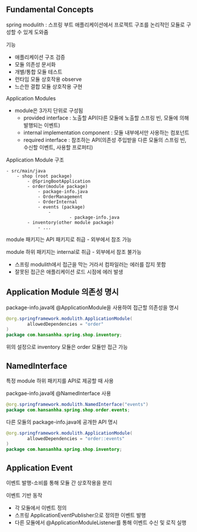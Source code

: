 ## Fundamental Concepts

spring modulith : 스프링 부트 애플리케이션에서 프로젝트 구조를 논리적인 모듈로 구성할 수 있게 도와줌

기능
- 애플리케이션 구조 검증
- 모듈 의존성 문서화
- 개별/통합 모듈 테스트
- 런타임 모듈 상호작용 observe
- 느슨한 결합 모듈 상호작용 구현

Application Modules
- module은 3가지 단위로 구성됨
  - provided interface : 노출할 API(다른 모듈에 노출할 스프링 빈, 모듈에 의해 발행되는 이벤트)
  - internal implementation component : 모듈 내부에서만 사용하는 컴포넌트 
  - required interface : 참조하는 API(의존성 주입받을 다른 모듈의 스프링 빈, 수신할 이벤트, 사용할 프로퍼티)

Application Module 구조
```
- src/main/java
    - shop (root package)
        - @SpringBootApplication
        - order(module package)
            - package-info.java
            - OrderManagement
            - OrderInternal
            - events (package)
                -
                        - package-info.java
        - inventory(other module package)
            - ...
```

module 패키지는 API 패키지로 취급 - 외부에서 참조 가능

module 하위 패키지는 internal로 취급 - 외부에서 참조 불가능
- 스프링 modulith에서 접근을 막는 거라서 컴파일러는 에러를 잡지 못함
- 잘못된 접근은 애플리케이션 로드 시점에 에러 발생

## Application Module 의존성 명시

package-info.java에 @ApplicationModule을 사용하여 접근할 의존성을 명시

```java
@org.springframework.modulith.ApplicationModule(
        allowedDependencies = "order"
)
package com.hansanhha.spring.shop.inventory;
```

위의 설정으로 inventory 모듈은 order 모듈만 접근 가능

## NamedInterface

특정 module 하위 패키지를 API로 제공할 때 사용

packgae-info.java에 @NamedInterface 사용

```java
@org.springframework.modulith.NamedInterface("events")
package com.hansanhha.spring.shop.order.events;
```

다른 모듈의 package-info.java에 공개한 API 명시
```java
@org.springframework.modulith.ApplicationModule(
        allowedDependencies = "order::events"
)
package com.hansanhha.spring.shop.inventory;
```

## Application Event

이벤트 발행-소비를 통해 모듈 간 상호작용을 분리

이벤트 기반 동작
- 각 모듈에서 이벤트 정의
- 스프링 ApplicationEventPublisher으로 정의한 이벤트 발행
- 다른 모듈에서 @ApplicationModuleListener를 통해 이벤트 수신 및 로직 실행

